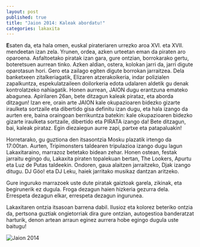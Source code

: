 ```yaml
---
layout: post
published: true
title: "Jaion 2014: Kaleak abordatu!"
categories: lakaxita
---
```


**E**saten da, eta hala omen, euskal pirateriaren urrezko aroa XVI. eta XVII. mendeetan izan zela. Yrunen, ordea, azken urteetan eman da piraten aro oparoena. Asfaltoetako piratak izan gara, gure ontzian, borrokarako gertu, boteretsuen aurrean tinko. Azken aldian, ostera, kolokan jarri da, jarri digute oparotasun hori. Gero eta zailago egiten digute borrokan jarraitzea. Dela banketxeen zitalkeriagatik, Elizaren atzerakoikeria, indar polizialen zapalkuntza, espekulatzaileen doilorkeria edota udalaren aldetik gu denak kontrolatzeko nahiagatik. Honen aurrean, JAION dugu erantzuna emateko abagunea. Apirilaren 26an, bete ditzagun kaleak pirataz, eta aborda ditzagun! Izan ere, orain arte JAION kale okupazioaren bidezko gizarte iraulketa sortzaile eta dibertido gisa definitu izan dugu, eta hala izango da aurten ere, baina oraingoan berrikuntza batekin: kale okupazioaren bidezko gizarte iraulketa sortzaile, dibertido eta PIRATA izango da! Bete ditzagun, bai, kaleak pirataz. Egin diezaiegun aurre zapi, partxe eta patapaluakin!

Horretarako, gu guztiona den itsasontzia Mosku plazatik irtengo da 17:00tan. Aurten, Tripimonsters taldearen tripulazioa izango dugu lagun Lakaxitaraino, marrazoz betetako bidean zehar. Honen ostean, festak jarraitu egingo du, Lakaxita piraten topalekuan bertan, The Lookers, Apurtu eta Luz de Putas taldeekin. Ondoren, gaua alaitzen jarraitzeko, Djak izango ditugu. DJ Göo! eta DJ Leku, haiek jarritako musikaz dantzan aritzeko.

Gure inguruko marrazoek uste dute piratak gaiztoak garela, zikinak, eta begirunerik ez dugula. Froga dezagun haien hizkeria gezurra dela. Errespeta dezagun elkar, errespeta dezagun ingurunea.

Lakaxitaren ontzia itsasoan barrena dabil. Ilusioz eta kolorez beteriko ontzia da, pertsona guztiak ongietorriak dira gure ontzian, autogestioa banderatzat harturik, denon artean arraun eginez aurrera hobe egingo dugula uste baitugu!

![Jaion 2014](/http://lakaxita.org/static/images/jaion.jpg)

